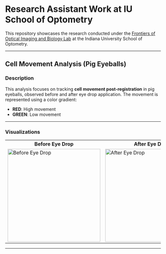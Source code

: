# Research Assistant Work at IU School of Optometry

This repository showcases the research conducted under the [Frontiers of Optical Imaging and Biology Lab](https://blogs.iu.edu/tankamlab/people/) at the Indiana University School of Optometry.

---

## Cell Movement Analysis (Pig Eyeballs)

### Description
This analysis focuses on tracking **cell movement post-registration** in pig eyeballs, observed before and after eye drop application. The movement is represented using a color gradient:
- **RED**: High movement
- **GREEN**: Low movement

---

### Visualizations

<table>
  <tr>
    <td align="center"><b>Before Eye Drop</b></td>
    <td align="center"><b>After Eye Drop</b></td>
    <td align="center"><b>2 Minutes After Eye Drop</b></td>
  </tr>
  <tr>
    <td><img src="https://github.com/AKA2320/OCT_RA/blob/main/GIFs/before_cell_dynamics.gif" alt="Before Eye Drop" width="300"/></td>
    <td><img src="https://github.com/AKA2320/OCT_RA/blob/main/GIFs/after_cell_dynamics.gif" alt="After Eye Drop" width="300"/></td>
    <td><img src="https://github.com/AKA2320/OCT_RA/blob/main/GIFs/after_2min_cell_dynamics.gif" alt="2 mins After Eye Drop" width="300"/></td>
  </tr>
</table>

---
